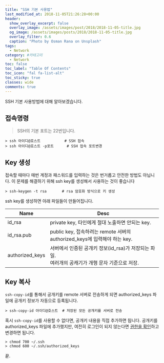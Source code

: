 ```yaml
---
title: "SSH 기본 사용법"
last_modified_at: 2018-11-05T21:26:28+00:00
header:
  show_overlay_excerpt: false
  overlay_image: /assets/images/post/2018/2018-11-05-title.jpg
  og_image: /assets/images/posts/2018/2018-11-05-title.jpg
  overlay_filter: 0.6
  caption: "Photo by Osman Rana on Unsplash"
tags:
  - Network
category: #카테고리
  - Network
toc: false
toc_label: "Table Of Contents"
toc_icon: "fal fa-list-alt"
toc_sticky: true
classes: wide
comments: true
---
```





SSH 기본 사용방법에 대해 알아보겠습니다.
  
##  접속명령  
  
> SSH의 기본 포트는 22번입니다.  
   
```  
> ssh 아이디@호스트  			# SSH 접속  
> ssh 아이디@호스트 -p포트    	# SSH 접속 포트변경  
```  
## Key 생성  
  
접속할 때마다 매번 계정과 패스워드를 입력하는 것은 번거롭고 안전한 방법도 아닙니다. 이 문제를 해결하기 위해 ssh key를 생성해서 사용하는 것이 좋습니다  
  
```  
> ssh-keygen -t rsa       # rsa 암호화 방식으로 키 생성  
```  
  
ssh key를 생성하면 아래 파일들이 만들어집니다.
  
| Name     | Desc                |  
| ---------- | ------------------------------------------------------------ |  
| id_rsa     | private key, 타인에게 절대 노출하면 안되는 key.                |  
| id_rsa.pub | public key, 접속하려는 remote 서버의 authorized_keys에 입력해야 하는 key. |  
| authorized_keys | 서버에서 인증된 공개키 정보(id_rsa)가 저장되는 파일. <br />여러개의 공캐기가 개행 문자 기준으로 저장. |  
  
## Key 복사

`ssh-copy-id`를 통해서 공개키를 remote 서버로 전송하게 되면 authorized_keys 파일에 공개키 정보가 자동으로 등록됩니다.
  
```  
> ssh-copy-id 아이디@호스트  # 저장된 모든 공개키를 서버로 전송  
```  
  
혹시  `ssh-copy-id`를 사용할 수 없다면, 공개키 내용을 직접 추가하면 됩니다. 공개키를 authorized_keys 파일에 추가했지만, 여전히 로그인이 되지 않는다면 [권한을 확인](https://stackoverflow.com/questions/6377009/adding-public-key-to-ssh-authorized-keys-does-not-log-me-in-automatically)하고 변경하면 됩니다.
  
```
> chmod 700 ~/.ssh  
> chmod 600 ~/.ssh/authorized_keys  
```

끝.